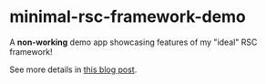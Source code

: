 # minimal-rsc-framework-demo

A **non-working** demo app showcasing features of my "ideal" RSC framework!

See more details in [this blog post](https://matthamlin.me/blog/2024/december/request-for-minimal-rsc-framework).

